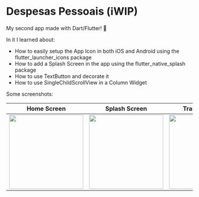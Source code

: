 # Despesas Pessoais (ℹ️WIP)

My second app made with Dart/Flutter! 🚀

In it I learned about:
* How to easily setup the App Icon in both iOS and Android using the flutter_launcher_icons package
* How to add a Splash Screen in the app using the flutter_native_splash package
* How to use TextButton and decorate it
* How to use SingleChildScrollView in a Column Widget

Some screenshots:

Home Screen                | Splash Screen             | Transaction List          | Transaction Form
:-------------------------:|:-------------------------:|:-------------------------:|:-------------------------:
<img src="url" width="200">  |  <img src="url" width="200"> | <img src="url" width="200"> | <img src="url" width="200">
